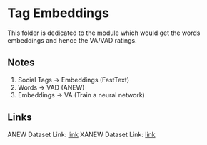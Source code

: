 # Tag Embeddings

This folder is dedicated to the module which would get the words embeddings and hence the VA/VAD ratings. 

## Notes
1. Social Tags -> Embeddings (FastText)
2. Words -> VAD (ANEW)
3. Embeddings -> VA (Train a neural network)

## Links
ANEW Dataset Link: [link](https://osf.io/y6g5b/wiki/anew/)
XANEW Dataset Link: [link](https://github.com/JULIELab/XANEW)
